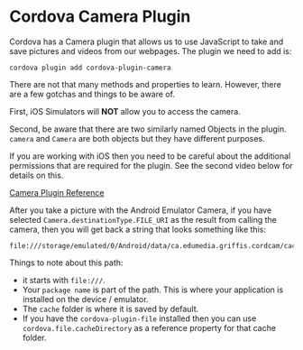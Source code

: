 # Cordova Camera Plugin

Cordova has a Camera plugin that allows us to use JavaScript to take and save pictures and videos from our webpages. The plugin we need to add is:

```
cordova plugin add cordova-plugin-camera
```

There are not that many methods and properties to learn. However, there are a few gotchas and things to be aware of. 

First, iOS Simulators will **NOT** allow you to access the camera.

Second, be aware that there are two similarly named Objects in the plugin. `camera` and `Camera` are both objects but they have different purposes.

If you are working with iOS then you need to be careful about the additional permissions that are required for the plugin. See the second video below for details on this.

[Camera Plugin Reference](https://cordova.apache.org/docs/en/8.x/reference/cordova-plugin-camera/index.html)

<YouTube
    title="Cordova Camera Plugin"
    url="https://www.youtube.com/embed/jlL1RuW9Kiw"
/>

<YouTube
    title="Cordova Camera Permissions for iOS"
    url="https://www.youtube.com/embed/mMgjaPeof5c"
/>

After you take a picture with the Android Emulator Camera, if you have selected `Camera.destinationType.FILE_URI` as the result from calling the camera, then you will get back a string that looks something like this:

```
file:///storage/emulated/0/Android/data/ca.edumedia.griffis.cordcam/cache/1548683871642.jpg
```

Things to note about this path:

- it starts with `file:///`.
- Your `package name` is part of the path. This is where your application is installed on the device / emulator.
- The `cache` folder is where it is saved by default.
- If you have the `cordova-plugin-file` installed then you can use `cordova.file.cacheDirectory` as a reference property for that cache folder.